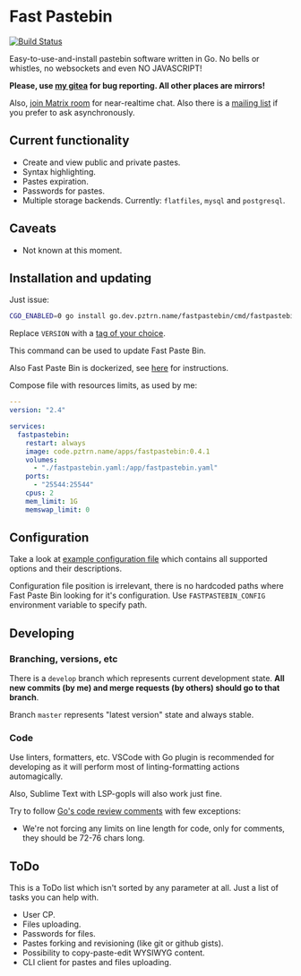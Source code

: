 # Fast Pastebin

[![Build Status](https://ci.code.pztrn.name/api/badges/apps/fastpastebin/status.svg)](https://ci.code.pztrn.name/apps/fastpastebin)

Easy-to-use-and-install pastebin software written in Go. No bells or whistles, no websockets and even NO JAVASCRIPT!

**Please, use [my gitea](https://code.pztrn.name/apps/fastpastebin) for bug reporting. All other places are mirrors!**

Also, [join Matrix room](https://matrix.to/#/%23fastpastebin:pztrn.online?via=matrix.org) for near-realtime chat. Also there is a [mailing list](https://lists.pztrn.name/postorius/lists/fastpastebin.lists.pztrn.name/) if you prefer to ask asynchronously.

## Current functionality

* Create and view public and private pastes.
* Syntax highlighting.
* Pastes expiration.
* Passwords for pastes.
* Multiple storage backends. Currently: ``flatfiles``, ``mysql`` and ``postgresql``.

## Caveats

* Not known at this moment.

## Installation and updating

Just issue:

```bash
CGO_ENABLED=0 go install go.dev.pztrn.name/fastpastebin/cmd/fastpastebin@VERSION
```

Replace `VERSION` with a [tag of your choice](https://code.pztrn.name/apps/fastpastebin/releases).

This command can be used to update Fast Paste Bin.

Also Fast Paste Bin is dockerized, see [here](https://code.pztrn.name/apps/-/packages/container/fastpastebin) for instructions.

Compose file with resources limits, as used by me:

```yaml
---
version: "2.4"

services:
  fastpastebin:
    restart: always
    image: code.pztrn.name/apps/fastpastebin:0.4.1
    volumes:
      - "./fastpastebin.yaml:/app/fastpastebin.yaml"
    ports:
      - "25544:25544"
    cpus: 2
    mem_limit: 1G
    memswap_limit: 0
```

## Configuration

Take a look at [example configuration file](examples/fastpastebin.yaml.dist) which contains all supported options and their descriptions.

Configuration file position is irrelevant, there is no hardcoded paths where Fast Paste Bin looking for it's configuration. Use ``FASTPASTEBIN_CONFIG`` environment variable to specify path.

## Developing

### Branching, versions, etc

There is a `develop` branch which represents current development state. **All new commits (by me) and merge requests (by others) should go to that branch**.

Branch `master` represents "latest version" state and always stable.

### Code

Use linters, formatters, etc. VSCode with Go plugin is recommended for developing as it will perform most of linting-formatting
actions automagically.

Also, Sublime Text with LSP-gopls will also work just fine.

Try to follow [Go's code review comments](https://github.com/golang/go/wiki/CodeReviewComments) with few exceptions:

* We're not forcing any limits on line length for code, only for comments, they should be 72-76 chars long.

## ToDo

This is a ToDo list which isn't sorted by any parameter at all. Just a list of tasks you can help with.

* User CP.
* Files uploading.
* Passwords for files.
* Pastes forking and revisioning (like git or github gists).
* Possibility to copy-paste-edit WYSIWYG content.
* CLI client for pastes and files uploading.
